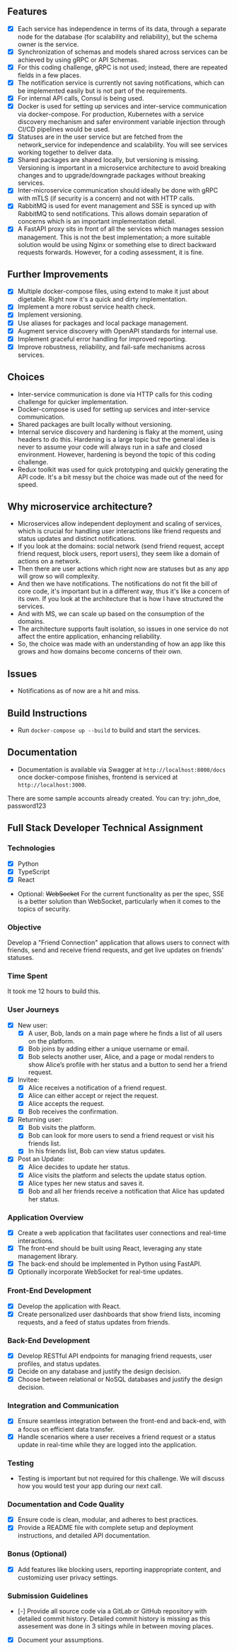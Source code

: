 ## Features
- [x] Each service has independence in terms of its data, through a separate node for the database (for scalability and reliability), but the schema owner is the service.
- [x] Synchronization of schemas and models shared across services can be achieved by using gRPC or API Schemas.
- [x] For this coding challenge, gRPC is not used; instead, there are repeated fields in a few places.
- [x] The notification service is currently not saving notifications, which can be implemented easily but is not part of the requirements.
- [x] For internal API calls, Consul is being used.
- [x] Docker is used for setting up services and inter-service communication via docker-compose. For production, Kubernetes with a service discovery mechanism and safer environment variable injection through CI/CD pipelines would be used.
- [x] Statuses are in the user service but are fetched from the network_service for independence and scalability. You will see services working together to deliver data.
- [x] Shared packages are shared locally, but versioning is missing. Versioning is important in a microservice architecture to avoid breaking changes and to upgrade/downgrade packages without breaking services.
- [x] Inter-microservice communication should ideally be done with gRPC with mTLS (if security is a concern) and not with HTTP calls.
- [x] RabbitMQ is used for event management and SSE is synced up with RabbitMQ to send notifications. This allows domain separation of concerns which is an important implementation detail.
- [x] A FastAPI proxy sits in front of all the services which manages session management. This is not the best implementation; a more suitable solution would be using Nginx or something else to direct backward requests forwards. However, for a coding assessment, it is fine.

## Further Improvements
- [x] Multiple docker-compose files, using extend to make it just about digetable. Right now it's a quick and dirty implementation.
- [x] Implement a more robust service health check.
- [x] Implement versioning.
- [x] Use aliases for packages and local package management.
- [x] Augment service discovery with OpenAPI standards for internal use.
- [x] Implement graceful error handling for improved reporting.
- [x] Improve robustness, reliability, and fail-safe mechanisms across services.

## Choices
- Inter-service communication is done via HTTP calls for this coding challenge for quicker implementation.
- Docker-compose is used for setting up services and inter-service communication.
- Shared packages are built locally without versioning.
- Internal service discovery and hardening is flaky at the moment, using headers to do this. Hardening is a large topic but the general idea is never to assume your code will always run in a safe and closed environment. However, hardening is beyond the topic of this coding challenge.
- Redux toolkit was used for quick prototyping and quickly generating the API code. It's a bit messy but the choice was made out of the need for speed.

## Why microservice architecture?

- Microservices allow independent deployment and scaling of services, which is crucial for handling user interactions like friend requests and status updates and distinct notifications.
- If you look at the domains: social network (send friend request, accept friend request, block users, report users), they seem like a domain of actions on a network.
- Then there are user actions which right now are statuses but as any app will grow so will complexity.
- And then we have notifications. The notifications do not fit the bill of core code, it's important but in a different way, thus it's like a concern of its own. If you look at the architecture that is how I have structured the services.
- And with MS, we can scale up based on the consumption of the domains.
- The architecture supports fault isolation, so issues in one service do not affect the entire application, enhancing reliability.
- So, the choice was made with an understanding of how an app like this grows and how domains become concerns of their own.

## Issues
- Notifications as of now are a hit and miss.

## Build Instructions

- Run `docker-compose up --build` to build and start the services.

## Documentation

- Documentation is available via Swagger at `http://localhost:8000/docs` once docker-compose finishes,
frontend is serviced at `http://localhost:3000`.

There are some sample accounts already created. You can try: john_doe, password123

## Full Stack Developer Technical Assignment

### Technologies

- [x] Python
- [x] TypeScript
- [x] React
- Optional: ~~WebSocket~~ For the current functionality as per the spec, SSE is a better solution than WebSocket, particularly when it comes to the topics of security.

### Objective

Develop a "Friend Connection" application that allows users to connect with friends, send and receive friend requests, and get live updates on friends' statuses.

### Time Spent

It took me 12 hours to build this.

### User Journeys

- [x] New user:
  - [x] A user, Bob, lands on a main page where he finds a list of all users on the platform.
  - [x] Bob joins by adding either a unique username or email.
  - [x] Bob selects another user, Alice, and a page or modal renders to show Alice’s profile with her status and a button to send her a friend request.
- [x] Invitee:
  - [x] Alice receives a notification of a friend request.
  - [x] Alice can either accept or reject the request.
  - [x] Alice accepts the request.
  - [x] Bob receives the confirmation.
- [x] Returning user:
  - [x] Bob visits the platform.
  - [x] Bob can look for more users to send a friend request or visit his friends list.
  - [x] In his friends list, Bob can view status updates.
- [x] Post an Update:
  - [x] Alice decides to update her status.
  - [x] Alice visits the platform and selects the update status option.
  - [x] Alice types her new status and saves it.
  - [x] Bob and all her friends receive a notification that Alice has updated her status.

### Application Overview

- [x] Create a web application that facilitates user connections and real-time interactions.
- [x] The front-end should be built using React, leveraging any state management library.
- [x] The back-end should be implemented in Python using FastAPI.
- [x] Optionally incorporate WebSocket for real-time updates.

### Front-End Development

- [x] Develop the application with React.
- [x] Create personalized user dashboards that show friend lists, incoming requests, and a feed of status updates from friends.

### Back-End Development

- [x] Develop RESTful API endpoints for managing friend requests, user profiles, and status updates.
- [x] Decide on any database and justify the design decision.
- [x] Choose between relational or NoSQL databases and justify the design decision.

### Integration and Communication

- [x] Ensure seamless integration between the front-end and back-end, with a focus on efficient data transfer.
- [x] Handle scenarios where a user receives a friend request or a status update in real-time while they are logged into the application.

### Testing

- Testing is important but not required for this challenge. We will discuss how you would test your app during our next call.

### Documentation and Code Quality

- [x] Ensure code is clean, modular, and adheres to best practices.
- [x] Provide a README file with complete setup and deployment instructions, and detailed API documentation.

### Bonus (Optional)

- [x] Add features like blocking users, reporting inappropriate content, and customizing user privacy settings.

### Submission Guidelines

- [-] Provide all source code via a GitLab or GitHub repository with detailed commit history.
      Detailed commit history is missing as this assesement was done in 3 sitings while in between moving places.
- [x] Document your assumptions.

